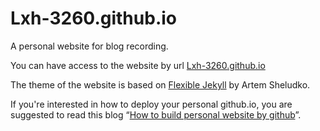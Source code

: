 # Lxh-3260.github.io
A personal website for blog recording.


You can have access to the website by url [Lxh-3260.github.io](https://Lxh-3260.github.io)


The theme of the website is based on [Flexible Jekyll](http://jekyllthemes.org/themes/flexible-jekyll/) by Artem Sheludko.


If you're interested in how to deploy your personal github.io, you are suggested to read this blog “[How to build personal website by github](https://lxh-3260.github.io/how-to-build-personal-website-by-github/)”.
